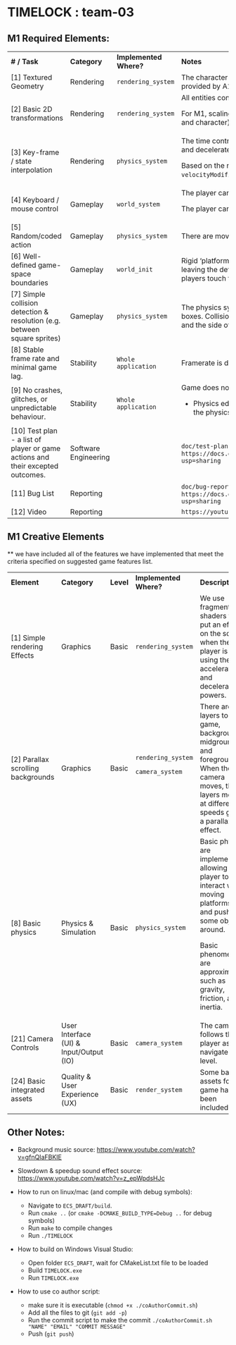 # TIMELOCK : team-03

## M1 Required Elements:
<table>
  <tr>
   <td><strong># / Task</strong>
   </td>
   <td><strong>Category</strong>
   </td>
   <td><strong>Implemented Where?</strong>
   </td>
   <td><strong>Notes</strong>
   </td>
  </tr>
  <tr>
   <td>[1] Textured Geometry
   </td>
   <td>Rendering
   </td>
   <td><code>rendering_system</code>
   </td>
   <td>The character and background layers are sprites which have been textured (using the template provided by A1) 
   </td>
  </tr>
  <tr>
   <td>[2] Basic 2D transformations
   </td>
   <td>Rendering
   </td>
   <td><code>rendering_system</code>
   </td>
   <td>All entities contain a motion component which specifies scale, angle, and position factors. 
<p>
For M1, scaling factors (used for background images) and position factors (for moving platforms and character) are passed to transformation matrices to correctly scale and translate entities. 
   </td>
  </tr>
  <tr>
   <td>[3] Key-frame / state interpolation
   </td>
   <td>Rendering
   </td>
   <td><code>physics_system </code>
   </td>
   <td>The time control systems use linear interpolation to smoothly transition between accelerated and decelerated states.
<p>
Based on the required transition between time control states, we interpolate the <code>velocityModifier</code> so that it smoothly transitions over a short period of time.
   </td>
  </tr>
  <tr>
   <td>[4] Keyboard / mouse control
   </td>
   <td>Gameplay
   </td>
   <td><code>world_system</code>
   </td>
   <td>The player can move left/right using the <strong>arrow keys</strong> and jump with the <strong>up arrow</strong>.
<p>
The player can activate time accelerate with <strong>Q</strong>, and time decelerate with <strong>W</strong>.
   </td>
  </tr>
  <tr>
   <td>[5] Random/coded action
   </td>
   <td>Gameplay
   </td>
   <td><code>physics_system</code>
   </td>
   <td>There are moving platforms that follow a predefined path.
   </td>
  </tr>
  <tr>
   <td>[6] Well-defined game-space boundaries
   </td>
   <td>Gameplay
   </td>
   <td><code>world_init</code>
   </td>
   <td>Rigid ‘platforms’ are used to create a box around the world space. This prevents the player from leaving the defined play space, while letting us easily scale levels to any dimension we need. If players touch this boundary, the level is reset.
   </td>
  </tr>
  <tr>
   <td>[7]  Simple collision detection & resolution (e.g. between square sprites)
   </td>
   <td>Gameplay
   </td>
   <td><code>physics_system </code>
   </td>
   <td>The physics system handles basic collisions between physics objects with square bounding boxes. Collisions are detected with AABB and handled based on the types of objects colliding and the side of the collision. 
   </td>
  </tr>
  <tr>
   <td>[8]  Stable frame rate and minimal game lag.
   </td>
   <td>Stability
   </td>
   <td><code>Whole application</code>
   </td>
   <td>Framerate is decent, though some systems (physics + rendering) might be a little inefficient.
   </td>
  </tr>
  <tr>
   <td>[9] No crashes, glitches, or unpredictable behaviour.
   </td>
   <td>Stability
   </td>
   <td><code>Whole application</code>
   </td>
   <td>Game does not crash under normal gameplay. Systems are working as expected.
<ul>

<li>Physics edge cases can feel a little weird, but this is not unexpected, rather just a result of the physics implementation.</li>
</ul>
   </td>
  </tr>
  <tr>
   <td>[10] Test plan - a list of player or game actions and their excepted outcomes.
   </td>
   <td>Software Engineering
   </td>

   </td>
   <td>
   <td><code>doc/test-plan.docx</code>, or <code>https://docs.google.com/document/d/13LJrqoD_sT1gskjJNIik9PtfUHwcw2Ep8w6D4uNXUX4/edit?usp=sharing</code>
   </td>
  </tr>
  <tr>
   <td>[11] Bug List
   </td>
   <td>Reporting
   </td>
   </td>
   <td>
    <td><code>doc/bug-report.xlsx</code>, or <code>https://docs.google.com/spreadsheets/d/14reigVHCiUrnIVMnTQdUnz6nX_JFBuTTT_pZXGZ06WA/edit?usp=sharing</code>
   </td>
  </tr>
  <tr>
   <td>[12] Video
   </td>
   <td>Reporting
   </td>
   </td>
   <td>
      <td><code>https://youtu.be/_by5cHB4HoE</code>
   </td>
  </tr>
</table>



## M1 Creative Elements

** we have included all of the features we have implemented that meet the criteria specified on suggested game features list.


<table>
  <tr>
   <td><strong>Element</strong>
   </td>
   <td><strong>Category</strong>
   </td>
   <td><strong>Level</strong>
   </td>
   <td><strong>Implemented Where? </strong>
   </td>
   <td><strong>Description</strong>
   </td>
  </tr>
  <tr>
   <td>[1] Simple rendering Effects
   </td>
   <td>Graphics
   </td>
   <td>Basic
   </td>
   <td><code>rendering_system</code>
   </td>
   <td>We use fragment shaders to put an effect on the screen when the player is using the time accelerate and decelerate powers.
   </td>
  </tr>
  <tr>
   <td>[2] Parallax scrolling backgrounds
   </td>
   <td>Graphics
   </td>
   <td>Basic
   </td>
   <td><code>rendering_system</code>
<p>
<code>camera_system</code>
   </td>
   <td>There are 3 layers to the game, background, midground, and foreground. When the camera moves, these layers move at different speeds giving a parallax effect.
   </td>
  </tr>
  <tr>
   <td>[8] Basic physics
   </td>
   <td>Physics & Simulation
   </td>
   <td>Basic
   </td>
   <td><code>physics_system </code>
   </td>
   <td>Basic physics are implemented, allowing a player to interact with moving platforms, and push some objects around.
<p>
Basic phenomena are approximated, such as gravity, friction, and inertia.
   </td>
  </tr>
  <tr>
   <td>[21] Camera Controls
   </td>
   <td>User Interface (UI) & Input/Output (IO)
   </td>
   <td>Basic
   </td>
   <td><code>camera_system</code>
   </td>
   <td>The camera follows the player as they navigate the level. 
   </td>
  </tr>
  <tr>
   <td>[24] Basic integrated assets
   </td>
   <td>Quality & User Experience (UX)
   </td>
   <td>Basic
   </td>
   <td><code>render_system</code>
   </td>
   <td>Some basic assets for the game have been included!
   </td>
  </tr>
</table>


## Other Notes:
- Background music source: https://www.youtube.com/watch?v=gfnQIaFBKIE
- Slowdown & speedup sound effect source: https://www.youtube.com/watch?v=z_epWpdsHJc
- How to run on linux/mac (and compile with debug symbols):
  - Navigate to `ECS_DRAFT/build`.
  - Run `cmake ..` (or `cmake -DCMAKE_BUILD_TYPE=Debug ..` for debug symbols)
  - Run `make` to compile changes
  - Run `./TIMELOCK`

- How to build on Windows Visual Studio:
  - Open folder `ECS_DRAFT`, wait for CMakeList.txt file to be loaded
  - Build `TIMELOCK.exe`
  - Run `TIMELOCK.exe`
 
- How to use co author script:
    - make sure it is executable (`chmod +x ./coAuthorCommit.sh`)
    - Add all the files to git (`git add -p`)
    - Run the commit script to make the commit `./coAuthorCommit.sh "NAME" "EMAIL" "COMMIT MESSAGE"`
    - Push (`git push`)

